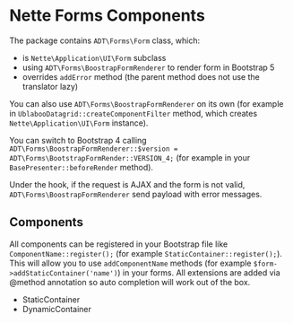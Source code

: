 # Nette Forms Components

The package contains `ADT\Forms\Form` class, which:

- is `Nette\Application\UI\Form` subclass
- using `ADT\Forms\BoostrapFormRenderer` to render form in Bootstrap 5
- overrides `addError` method (the parent method does not use the translator lazy)

You can also use `ADT\Forms\BoostrapFormRenderer` on its own (for example in `UblabooDatagrid::createComponentFilter` method, which creates `Nette\Application\UI\Form` instance).

You can switch to Bootstrap 4 calling `ADT\Forms\BoostrapFormRenderer::$version = ADT\Forms\BootstrapFormRender::VERSION_4;` (for example in your `BasePresenter::beforeRender` method).

Under the hook, if the request is AJAX and the form is not valid, `ADT\Forms\BoostrapFormRenderer` send payload with error messages. 

## Components

All components can be registered in your Bootstrap file like `ComponentName::register();` (for example `StaticContainer::register();`). This will allow you to use `addComponentName` methods (for example `$form->addStaticContainer('name')`) in your forms. All extensions are added via @method annotation so auto completion will work out of the box.

- StaticContainer
- DynamicContainer
